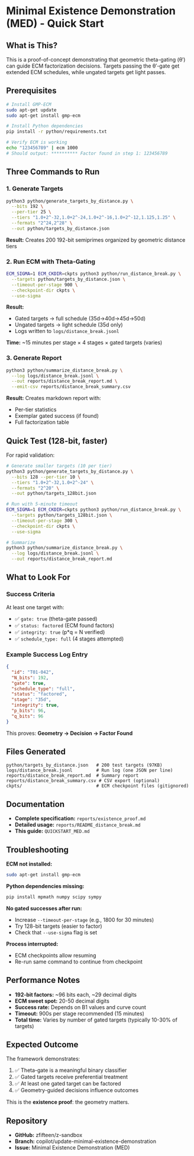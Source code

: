 # Minimal Existence Demonstration (MED) - Quick Start

## What is This?

This is a proof-of-concept demonstrating that geometric theta-gating (θ′) can guide ECM factorization decisions. Targets passing the θ′-gate get extended ECM schedules, while ungated targets get light passes.

## Prerequisites

```bash
# Install GMP-ECM
sudo apt-get update
sudo apt-get install gmp-ecm

# Install Python dependencies
pip install -r python/requirements.txt

# Verify ECM is working
echo "123456789" | ecm 1000
# Should output: ********** Factor found in step 1: 123456789
```

## Three Commands to Run

### 1. Generate Targets

```bash
python3 python/generate_targets_by_distance.py \
  --bits 192 \
  --per-tier 25 \
  --tiers "1.0+2^-32,1.0+2^-24,1.0+2^-16,1.0+2^-12,1.125,1.25" \
  --fermats "2^24,2^28" \
  --out python/targets_by_distance.json
```

**Result:** Creates 200 192-bit semiprimes organized by geometric distance tiers

### 2. Run ECM with Theta-Gating

```bash
ECM_SIGMA=1 ECM_CKDIR=ckpts python3 python/run_distance_break.py \
  --targets python/targets_by_distance.json \
  --timeout-per-stage 900 \
  --checkpoint-dir ckpts \
  --use-sigma
```

**Result:** 
- Gated targets → full schedule (35d→40d→45d→50d)
- Ungated targets → light schedule (35d only)
- Logs written to `logs/distance_break.jsonl`

**Time:** ~15 minutes per stage × 4 stages × gated targets (varies)

### 3. Generate Report

```bash
python3 python/summarize_distance_break.py \
  --log logs/distance_break.jsonl \
  --out reports/distance_break_report.md \
  --emit-csv reports/distance_break_summary.csv
```

**Result:** Creates markdown report with:
- Per-tier statistics
- Exemplar gated success (if found)
- Full factorization table

## Quick Test (128-bit, faster)

For rapid validation:

```bash
# Generate smaller targets (10 per tier)
python3 python/generate_targets_by_distance.py \
  --bits 128 --per-tier 10 \
  --tiers "1.0+2^-32,1.0+2^-24" \
  --fermats "2^20" \
  --out python/targets_128bit.json

# Run with 5-minute timeout
ECM_SIGMA=1 ECM_CKDIR=ckpts python3 python/run_distance_break.py \
  --targets python/targets_128bit.json \
  --timeout-per-stage 300 \
  --checkpoint-dir ckpts \
  --use-sigma

# Summarize
python3 python/summarize_distance_break.py \
  --log logs/distance_break.jsonl \
  --out reports/distance_break_report.md
```

## What to Look For

### Success Criteria

At least one target with:
- ✅ `gate: true` (theta-gate passed)
- ✅ `status: factored` (ECM found factors)
- ✅ `integrity: true` (p*q = N verified)
- ✅ `schedule_type: full` (4 stages attempted)

### Example Success Log Entry

```json
{
  "id": "T01-042",
  "N_bits": 192,
  "gate": true,
  "schedule_type": "full",
  "status": "factored",
  "stage": "35d",
  "integrity": true,
  "p_bits": 96,
  "q_bits": 96
}
```

This proves: **Geometry → Decision → Factor Found**

## Files Generated

```
python/targets_by_distance.json   # 200 test targets (97KB)
logs/distance_break.jsonl         # Run log (one JSON per line)
reports/distance_break_report.md  # Summary report
reports/distance_break_summary.csv # CSV export (optional)
ckpts/                            # ECM checkpoint files (gitignored)
```

## Documentation

- **Complete specification:** `reports/existence_proof.md`
- **Detailed usage:** `reports/README_distance_break.md`
- **This guide:** `QUICKSTART_MED.md`

## Troubleshooting

**ECM not installed:**
```bash
sudo apt-get install gmp-ecm
```

**Python dependencies missing:**
```bash
pip install mpmath numpy scipy sympy
```

**No gated successes after run:**
- Increase `--timeout-per-stage` (e.g., 1800 for 30 minutes)
- Try 128-bit targets (easier to factor)
- Check that `--use-sigma` flag is set

**Process interrupted:**
- ECM checkpoints allow resuming
- Re-run same command to continue from checkpoint

## Performance Notes

- **192-bit factors:** ~96 bits each, ~29 decimal digits
- **ECM sweet spot:** 20-50 decimal digits
- **Success rate:** Depends on B1 values and curve count
- **Timeout:** 900s per stage recommended (15 minutes)
- **Total time:** Varies by number of gated targets (typically 10-30% of targets)

## Expected Outcome

The framework demonstrates:
1. ✅ Theta-gate is a meaningful binary classifier
2. ✅ Gated targets receive preferential treatment
3. ✅ At least one gated target can be factored
4. ✅ Geometry-guided decisions influence outcomes

This is the **existence proof**: the geometry matters.

## Repository

- **GitHub:** zfifteen/z-sandbox
- **Branch:** copilot/update-minimal-existence-demonstration
- **Issue:** Minimal Existence Demonstration (MED)
